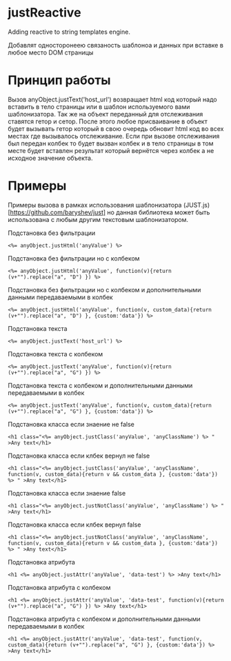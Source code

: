 # justReactive
Adding reactive to string templates engine.

Добавлят односторонеею связаность шаблоноа и данных при вставке в любое место DOM страницы

# Принцип работы

Вызов anyObject.justText('host_url') возвращает html код который надо вставить в тело страницы или в шаблон используемого вами шаблонизатора.
Так же на объект переданный для отслеживания ставятся гетор и сетор.
После этого любое присваивание в объект будет вызывать гетор который в свою очередь обновит html код во всех местах где вызывалось отслеживание.
Если при вызове отслеживания был передан колбек то будет вызван колбек и в тело страницы в том месте будет вставлен результат который вернётся через колбек а не исходное значение объекта.

# Примеры

Примеры вызова в рамках использования шаблонизатора (JUST.js)[https://github.com/baryshev/just] но данная библиотека может быть использована с любым другим текстовым шаблонизатором.

Подстановка без фильтрации
```
<%= anyObject.justHtml('anyValue') %>
```

Подстановка без фильтрации но с колбеком
```
<%= anyObject.justHtml('anyValue', function(v){return (v+"").replace("a", "D") }) %>
```

Подстановка без фильтрации но с колбеком и дополнительными данными передаваемыми в колбек
```
<%= anyObject.justHtml('anyValue', function(v, custom_data){return (v+"").replace("a", "D") }, {custom:'data'}) %>
```

Подстановка текста 
```
<%= anyObject.justText('host_url') %>
```

Подстановка текста с колбеком
```
<%= anyObject.justText('anyValue', function(v){return (v+"").replace("a", "G") }) %>
```

Подстановка текста с колбеком и дополнительными данными передаваемыми в колбек
```
<%= anyObject.justText('anyValue', function(v, custom_data){return (v+"").replace("a", "G") }, {custom:'data'}) %>
```

Подстановка класса если знаение не false
```
<h1 class="<%= anyObject.justClass('anyValue', 'anyClassName') %> " >Any text</h1>
```

Подстановка класса если клбек вернул не false
```
<h1 class="<%= anyObject.justClass('anyValue', 'anyClassName', function(v, custom_data){return v && custom_data }, {custom:'data'}) %> " >Any text</h1>
```

Подстановка класса если знаение false
```
<h1 class="<%= anyObject.justNotClass('anyValue', 'anyClassName') %> " >Any text</h1>
```

Подстановка класса если клбек вернул false
```
<h1 class="<%= anyObject.justNotClass('anyValue', 'anyClassName', function(v, custom_data){return v && custom_data }, {custom:'data'}) %> " >Any text</h1>
```

Подстановка атрибута 
```
<h1 <%= anyObject.justAttr('anyValue', 'data-test') %> >Any text</h1>
```

Подстановка атрибута с колбеком
```
<h1 <%= anyObject.justAttr('anyValue', 'data-test', function(v){return (v+"").replace("a", "G") }) %> >Any text</h1>
```
 
Подстановка атрибута с колбеком и дополнительными данными передаваемыми в колбек
```
<h1 <%= anyObject.justAttr('anyValue', 'data-test', function(v, custom_data){return (v+"").replace("a", "G") }, {custom:'data'}) %> >Any text</h1>
```
